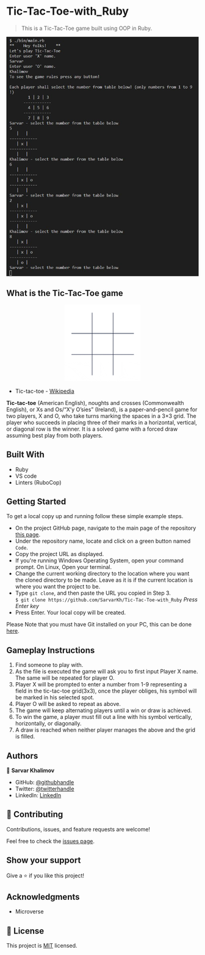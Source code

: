 # Tic-Tac-Toe-with_Ruby
> This is a Tic-Tac-Toe game built using OOP in Ruby.

![screenshot](snapshot.png?raw=true)

## What is the Tic-Tac-Toe game

<div align="center">
  <img src="tic1.gif?raw=true" width="200" height="200"/>
</div>

- Tic-tac-toe - [Wikipedia](https://en.wikipedia.org/wiki/Tic-tac-toe)

**Tic-tac-toe** (American English), noughts and crosses (Commonwealth English), or Xs and Os/“X’y O’sies” (Ireland), is a paper-and-pencil game for two players, X and O, who take turns marking the spaces in a 3×3 grid. The player who succeeds in placing three of their marks in a horizontal, vertical, or diagonal row is the winner. It is a solved game with a forced draw assuming best play from both players. 

## Built With

- Ruby
- VS code
- Linters (RuboCop)

## Getting Started

To get a local copy up and running follow these simple example steps.

- On the project GitHub page, navigate to the main page of the repository [this page](https://github.com/SarvarKh/Tic-Tac-Toe-with_Ruby).
- Under the repository name, locate and click on a green button named `Code`.
- Copy the project URL as displayed.
- If you're running Windows Operating System, open your command prompt. On Linux, Open your terminal.
- Change the current working directory to the location where you want the cloned directory to be made. Leave as it is if the current location is where you want the project to be.
- Type `git clone`, and then paste the URL you copied in Step 3.<br>
  `$ git clone https://github.com/SarvarKh/Tic-Tac-Toe-with_Ruby` <em>Press Enter key</em><br>
- Press Enter. Your local copy will be created.

Please Note that you must have Git installed on your PC, this can be done [here](https://gist.github.com/derhuerst/1b15ff4652a867391f03).

## Gameplay Instructions

1.	Find someone to play with.
2.	As the file is executed the game will ask you to first input Player X name. The same will be repeated for player O.
3.	Player X will be prompted to enter a number from 1-9 representing a field in the tic-tac-toe grid(3x3), once the player obliges, his symbol will be marked in his selected spot.
4.	Player O will be asked to repeat as above.
5.	The game will keep alternating players until a win or draw is achieved.
6.	To win the game, a player must fill out a line with his symbol vertically, horizontally, or diagonally.
7.	A draw is reached when neither player manages the above and the grid is filled.


## Authors

👤 **Sarvar Khalimov**

- GitHub: [@githubhandle](https://github.com/SarvarKh)
- Twitter: [@twitterhandle](https://twitter.com/KhalimovSarvar)
- LinkedIn: [LinkedIn](https://www.linkedin.com/in/sarvar-khalimov/)

## 🤝 Contributing

Contributions, issues, and feature requests are welcome!

Feel free to check the [issues page](https://github.com/SarvarKh/Tic-Tac-Toe-with_Ruby/issues).

## Show your support

Give a ⭐️ if you like this project!

## Acknowledgments

- Microverse

## 📝 License

This project is [MIT](lic.url) licensed.

